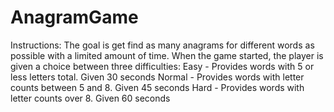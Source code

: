 # AnagramGame

Instructions:
The goal is get find as many anagrams for different words as possible with a limited amount of time.
When the game started, the player is given a choice between three difficulties:
Easy - Provides words with 5 or less letters total. Given 30 seconds
Normal - Provides words with letter counts between 5 and 8. Given 45 seconds
Hard - Provides words with letter counts over 8. Given 60 seconds

